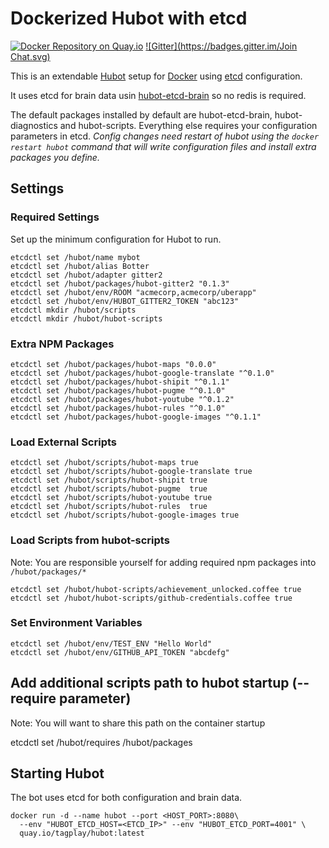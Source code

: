 # Dockerized Hubot with etcd

[![Docker Repository on Quay.io](https://quay.io/repository/tagplay/hubot/status "Docker Repository on Quay.io")](https://quay.io/repository/tagplay/hubot) [![Gitter](https://badges.gitter.im/Join Chat.svg)](https://gitter.im/Tagplay/docker-hubot?utm_source=badge&utm_medium=badge&utm_campaign=pr-badge)

This is an extendable [Hubot](https://github.com/github/hubot/blob/master/docs/README.md) setup for [Docker](https://www.docker.com/) using [etcd](https://github.com/coreos/etcd) configuration.

It uses etcd for brain data usin [hubot-etcd-brain](https://github.com/chatops/hubot-etcd-brain) so no redis is required.

The default packages installed by default are hubot-etcd-brain, hubot-diagnostics and hubot-scripts. Everything else requires your configuration parameters in etcd. *Config changes need restart of hubot using the `docker restart hubot` command that will write configuration files and install extra packages you define.*


## Settings

### Required Settings

Set up the minimum configuration for Hubot to run.

    etcdctl set /hubot/name mybot
    etcdctl set /hubot/alias Botter
    etcdctl set /hubot/adapter gitter2
    etcdctl set /hubot/packages/hubot-gitter2 "0.1.3"
    etcdctl set /hubot/env/ROOM "acmecorp,acmecorp/uberapp"
    etcdctl set /hubot/env/HUBOT_GITTER2_TOKEN "abc123"
    etcdctl mkdir /hubot/scripts
    etcdctl mkdir /hubot/hubot-scripts

### Extra NPM Packages

    etcdctl set /hubot/packages/hubot-maps "0.0.0"
    etcdctl set /hubot/packages/hubot-google-translate "^0.1.0"
    etcdctl set /hubot/packages/hubot-shipit "^0.1.1"
    etcdctl set /hubot/packages/hubot-pugme "^0.1.0"
    etcdctl set /hubot/packages/hubot-youtube "^0.1.2"
    etcdctl set /hubot/packages/hubot-rules "^0.1.0"
    etcdctl set /hubot/packages/hubot-google-images "^0.1.1"

### Load External Scripts

    etcdctl set /hubot/scripts/hubot-maps true
    etcdctl set /hubot/scripts/hubot-google-translate true
    etcdctl set /hubot/scripts/hubot-shipit true
    etcdctl set /hubot/scripts/hubot-pugme  true
    etcdctl set /hubot/scripts/hubot-youtube true
    etcdctl set /hubot/scripts/hubot-rules  true
    etcdctl set /hubot/scripts/hubot-google-images true

### Load Scripts from hubot-scripts

Note: You are responsible yourself for adding required npm packages into `/hubot/packages/*`

    etcdctl set /hubot/hubot-scripts/achievement_unlocked.coffee true
    etcdctl set /hubot/hubot-scripts/github-credentials.coffee true

### Set Environment Variables

    etcdctl set /hubot/env/TEST_ENV "Hello World"
    etcdctl set /hubot/env/GITHUB_API_TOKEN "abcdefg"

## Add additional scripts path to hubot startup (--require parameter)

Note: You will want to share this path on the container startup 
   
   etcdctl set /hubot/requires /hubot/packages
   
## Starting Hubot

The bot uses etcd for both configuration and brain data.

    docker run -d --name hubot --port <HOST_PORT>:8080\
      --env "HUBOT_ETCD_HOST=<ETCD_IP>" --env "HUBOT_ETCD_PORT=4001" \
      quay.io/tagplay/hubot:latest
